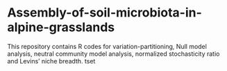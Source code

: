 # Assembly-of-soil-microbiota-in-alpine-grasslands
This repository contains R codes for variation-partitioning, Null model analysis, neutral community model analysis, normalized stochasticity ratio and Levins’ niche breadth. tset